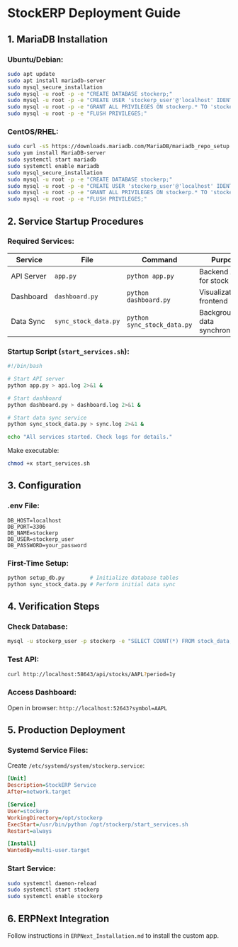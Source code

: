 

# StockERP Deployment Guide

## 1. MariaDB Installation

### Ubuntu/Debian:
```bash
sudo apt update
sudo apt install mariadb-server
sudo mysql_secure_installation
sudo mysql -u root -p -e "CREATE DATABASE stockerp;"
sudo mysql -u root -p -e "CREATE USER 'stockerp_user'@'localhost' IDENTIFIED BY 'your_password';"
sudo mysql -u root -p -e "GRANT ALL PRIVILEGES ON stockerp.* TO 'stockerp_user'@'localhost';"
sudo mysql -u root -p -e "FLUSH PRIVILEGES;"
```

### CentOS/RHEL:
```bash
sudo curl -sS https://downloads.mariadb.com/MariaDB/mariadb_repo_setup | sudo bash
sudo yum install MariaDB-server
sudo systemctl start mariadb
sudo systemctl enable mariadb
sudo mysql_secure_installation
sudo mysql -u root -p -e "CREATE DATABASE stockerp;"
sudo mysql -u root -p -e "CREATE USER 'stockerp_user'@'localhost' IDENTIFIED BY 'your_password';"
sudo mysql -u root -p -e "GRANT ALL PRIVILEGES ON stockerp.* TO 'stockerp_user'@'localhost';"
sudo mysql -u root -p -e "FLUSH PRIVILEGES;"
```

## 2. Service Startup Procedures

### Required Services:
| Service | File | Command | Purpose |
|---------|------|---------|---------|
| API Server | `app.py` | `python app.py` | Backend API for stock data |
| Dashboard | `dashboard.py` | `python dashboard.py` | Visualization frontend |
| Data Sync | `sync_stock_data.py` | `python sync_stock_data.py` | Background data synchronization |

### Startup Script (`start_services.sh`):
```bash
#!/bin/bash

# Start API server
python app.py > api.log 2>&1 &

# Start dashboard
python dashboard.py > dashboard.log 2>&1 &

# Start data sync service
python sync_stock_data.py > sync.log 2>&1 &

echo "All services started. Check logs for details."
```

Make executable:
```bash
chmod +x start_services.sh
```

## 3. Configuration

### .env File:
```env
DB_HOST=localhost
DB_PORT=3306
DB_NAME=stockerp
DB_USER=stockerp_user
DB_PASSWORD=your_password
```

### First-Time Setup:
```bash
python setup_db.py        # Initialize database tables
python sync_stock_data.py # Perform initial data sync
```

## 4. Verification Steps

### Check Database:
```bash
mysql -u stockerp_user -p stockerp -e "SELECT COUNT(*) FROM stock_data;"
```

### Test API:
```bash
curl http://localhost:58643/api/stocks/AAPL?period=1y
```

### Access Dashboard:
Open in browser: `http://localhost:52643?symbol=AAPL`

## 5. Production Deployment

### Systemd Service Files:
Create `/etc/systemd/system/stockerp.service`:
```ini
[Unit]
Description=StockERP Service
After=network.target

[Service]
User=stockerp
WorkingDirectory=/opt/stockerp
ExecStart=/usr/bin/python /opt/stockerp/start_services.sh
Restart=always

[Install]
WantedBy=multi-user.target
```

### Start Service:
```bash
sudo systemctl daemon-reload
sudo systemctl start stockerp
sudo systemctl enable stockerp
```

## 6. ERPNext Integration
Follow instructions in `ERPNext_Installation.md` to install the custom app.
